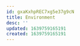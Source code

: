 ```yaml
---
id: gxaKxhpREC7xg5e37g9cN
title: Environment
desc: ''
updated: 1639759165191
created: 1639759165191
---
```


